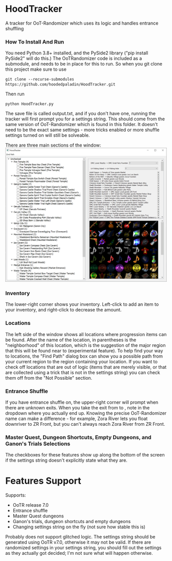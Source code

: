 # HoodTracker
A tracker for OoT-Randomizer which uses its logic and handles entrance shuffling

### How To Install And Run
You need Python 3.8+ installed, and the PySide2 library ("pip install PySide2" will do this.)
The OoTRandomizer code is included as a submodule, and needs to be in place for this to run. So when you git clone this project make sure to use
```shell
git clone --recurse-submodules https://github.com/hoodedpaladin/HoodTracker.git
```

Then run
```shell
python HoodTracker.py
```

The save file is called output.txt, and if you don't have one, running the tracker will first prompt you for a settings string. This should come from the same version of OoT-Randomizer which is found in this folder. It doesn't need to be the exact same settings - more tricks enabled or more shuffle settings turned on will still be solveable.

There are three main sections of the window:
![Example Screenshot](https://github.com/hoodedpaladin/HoodTracker/raw/master/images/example_screenshot.png?raw=true)

### Inventory
The lower-right corner shows your inventory. Left-click to add an item to your inventory, and right-click to decrease the amount.

### Locations
The left side of the window shows all locations where progression items can be found. After the name of the location, in parentheses is the "neighborhood" of this location, which is the suggestion of the major region that this will be found near to (experimental feature). To help find your way to locations, the "Find Path" dialog box can show you a possible path from your current region to the region containing your location. If you want to check off locations that are out of logic (items that are merely visible, or that are collected using a trick that is not in the settings string) you can check them off from the "Not Possible" section.

### Entrance Shuffle
If you have entrance shuffle on, the upper-right corner will prompt when there are unknown exits. When you take the exit from <first region> to <second region>, note in the dropdown where you actually end up. Knowing the precise OoT-Randomizer name can make a difference - for example, Zora River lets you float downriver to ZR Front, but you can't always reach Zora River from ZR Front.
  
### Master Quest, Dungeon Shortcuts, Empty Dungeons, and Ganon's Trials Selections
The checkboxes for these features show up along the bottom of the screen if the settings string doesn't explicitly state what they are.

# Features Support
Supports:
  - OoTR release 7.0
  - Entrance shuffle
  - Master Quest dungeons
  - Ganon's trials, dungeon shortcuts and empty dungeons
  - Changing settings string on the fly (not sure how stable this is)
  
Probably does not support glitched logic. The settings string should be generated using OoTR v7.0, otherwise it may not be valid. If there are randomized settings in your settings string, you should fill out the settings as they actually got decided; I'm not sure what will happen otherwise.
